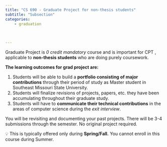 ```yaml
---
title: "CS 690 - Graduate Project for non-thesis students"
subtitle: "Subsection"
categories:
    - graduation
    
   
    
---
```


Graduate Project is *0 credit mandatory* course and is important for CPT , applicable to **non-thesis students** who are doing purely coursework.

**The learning outcomes for grad project are:**

1. Students will be able to build a **portfolio consisting of major contributions** through their period of study as Master student in Southeast Missouri State University.
2. Students will finalize revisions of projects, papers, etc. they have been accumulating throughout their graduate study.
3. Students will have to **communicate their technical contributions** in the areas of computer science during the *exit interview*.

You will be revisiting and documenting your past projects. There will be 3-4 submissions through the semester. No original project required.

<aside>
💡 This is typically offered only during <b>Spring/Fall.</b> You cannot enroll in this course during Summer.

</aside>